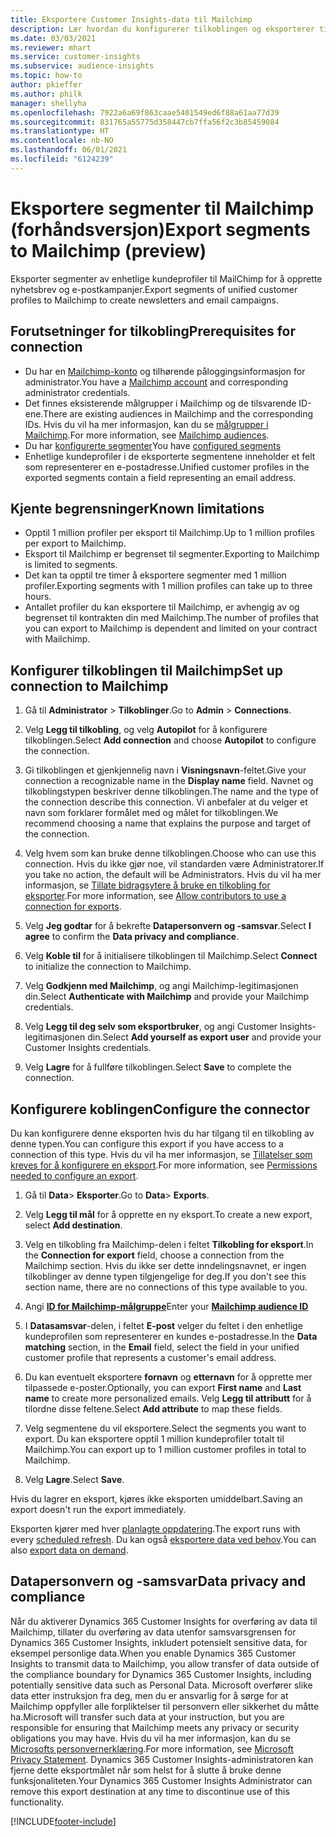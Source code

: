 ```yaml
---
title: Eksportere Customer Insights-data til Mailchimp
description: Lær hvordan du konfigurerer tilkoblingen og eksporterer til Mailchimp.
ms.date: 03/03/2021
ms.reviewer: mhart
ms.service: customer-insights
ms.subservice: audience-insights
ms.topic: how-to
author: pkieffer
ms.author: philk
manager: shellyha
ms.openlocfilehash: 7922a6a69f863caae5401549ed6f88a61aa77d39
ms.sourcegitcommit: 831765a55775d358447cb7ffa56f2c3b85459084
ms.translationtype: HT
ms.contentlocale: nb-NO
ms.lasthandoff: 06/01/2021
ms.locfileid: "6124239"
---
```

# <a name="export-segments-to-mailchimp-preview"></a><span data-ttu-id="fcf31-103">Eksportere segmenter til Mailchimp (forhåndsversjon)</span><span class="sxs-lookup"><span data-stu-id="fcf31-103">Export segments to Mailchimp (preview)</span></span>

<span data-ttu-id="fcf31-104">Eksporter segmenter av enhetlige kundeprofiler til MailChimp for å opprette nyhetsbrev og e-postkampanjer.</span><span class="sxs-lookup"><span data-stu-id="fcf31-104">Export segments of unified customer profiles to Mailchimp to create newsletters and email campaigns.</span></span>

## <a name="prerequisites-for-connection"></a><span data-ttu-id="fcf31-105">Forutsetninger for tilkobling</span><span class="sxs-lookup"><span data-stu-id="fcf31-105">Prerequisites for connection</span></span>

-   <span data-ttu-id="fcf31-106">Du har en [Mailchimp-konto](https://mailchimp.com/) og tilhørende påloggingsinformasjon for administrator.</span><span class="sxs-lookup"><span data-stu-id="fcf31-106">You have a [Mailchimp account](https://mailchimp.com/) and corresponding administrator credentials.</span></span>
-   <span data-ttu-id="fcf31-107">Det finnes eksisterende målgrupper i Mailchimp og de tilsvarende ID-ene.</span><span class="sxs-lookup"><span data-stu-id="fcf31-107">There are existing audiences in Mailchimp and the corresponding IDs.</span></span> <span data-ttu-id="fcf31-108">Hvis du vil ha mer informasjon, kan du se [målgrupper i Mailchimp](https://mailchimp.com/help/create-audience/).</span><span class="sxs-lookup"><span data-stu-id="fcf31-108">For more information, see [Mailchimp audiences](https://mailchimp.com/help/create-audience/).</span></span>
-   <span data-ttu-id="fcf31-109">Du har [konfigurerte segmenter](segments.md)</span><span class="sxs-lookup"><span data-stu-id="fcf31-109">You have [configured segments](segments.md)</span></span>
-   <span data-ttu-id="fcf31-110">Enhetlige kundeprofiler i de eksporterte segmentene inneholder et felt som representerer en e-postadresse.</span><span class="sxs-lookup"><span data-stu-id="fcf31-110">Unified customer profiles in the exported segments contain a field representing an email address.</span></span>

## <a name="known-limitations"></a><span data-ttu-id="fcf31-111">Kjente begrensninger</span><span class="sxs-lookup"><span data-stu-id="fcf31-111">Known limitations</span></span>

- <span data-ttu-id="fcf31-112">Opptil 1 million profiler per eksport til Mailchimp.</span><span class="sxs-lookup"><span data-stu-id="fcf31-112">Up to 1 million profiles per export to Mailchimp.</span></span>
- <span data-ttu-id="fcf31-113">Eksport til Mailchimp er begrenset til segmenter.</span><span class="sxs-lookup"><span data-stu-id="fcf31-113">Exporting to Mailchimp is limited to segments.</span></span>
- <span data-ttu-id="fcf31-114">Det kan ta opptil tre timer å eksportere segmenter med 1 million profiler.</span><span class="sxs-lookup"><span data-stu-id="fcf31-114">Exporting segments with 1 million profiles can take up to three hours.</span></span> 
- <span data-ttu-id="fcf31-115">Antallet profiler du kan eksportere til Mailchimp, er avhengig av og begrenset til kontrakten din med Mailchimp.</span><span class="sxs-lookup"><span data-stu-id="fcf31-115">The number of profiles that you can export to Mailchimp is dependent and limited on your contract with Mailchimp.</span></span>

## <a name="set-up-connection-to-mailchimp"></a><span data-ttu-id="fcf31-116">Konfigurer tilkoblingen til Mailchimp</span><span class="sxs-lookup"><span data-stu-id="fcf31-116">Set up connection to Mailchimp</span></span>

1. <span data-ttu-id="fcf31-117">Gå til **Administrator** > **Tilkoblinger**.</span><span class="sxs-lookup"><span data-stu-id="fcf31-117">Go to **Admin** > **Connections**.</span></span>

1. <span data-ttu-id="fcf31-118">Velg **Legg til tilkobling**, og velg **Autopilot** for å konfigurere tilkoblingen.</span><span class="sxs-lookup"><span data-stu-id="fcf31-118">Select **Add connection** and choose **Autopilot** to configure the connection.</span></span>

1. <span data-ttu-id="fcf31-119">Gi tilkoblingen et gjenkjennelig navn i **Visningsnavn**-feltet.</span><span class="sxs-lookup"><span data-stu-id="fcf31-119">Give your connection a recognizable name in the **Display name** field.</span></span> <span data-ttu-id="fcf31-120">Navnet og tilkoblingstypen beskriver denne tilkoblingen.</span><span class="sxs-lookup"><span data-stu-id="fcf31-120">The name and the type of the connection describe this connection.</span></span> <span data-ttu-id="fcf31-121">Vi anbefaler at du velger et navn som forklarer formålet med og målet for tilkoblingen.</span><span class="sxs-lookup"><span data-stu-id="fcf31-121">We recommend choosing a name that explains the purpose and target of the connection.</span></span>

1. <span data-ttu-id="fcf31-122">Velg hvem som kan bruke denne tilkoblingen.</span><span class="sxs-lookup"><span data-stu-id="fcf31-122">Choose who can use this connection.</span></span> <span data-ttu-id="fcf31-123">Hvis du ikke gjør noe, vil standarden være Administratorer.</span><span class="sxs-lookup"><span data-stu-id="fcf31-123">If you take no action, the default will be Administrators.</span></span> <span data-ttu-id="fcf31-124">Hvis du vil ha mer informasjon, se [Tillate bidragsytere å bruke en tilkobling for eksporter](connections.md#allow-contributors-to-use-a-connection-for-exports).</span><span class="sxs-lookup"><span data-stu-id="fcf31-124">For more information, see [Allow contributors to use a connection for exports](connections.md#allow-contributors-to-use-a-connection-for-exports).</span></span>

1. <span data-ttu-id="fcf31-125">Velg **Jeg godtar** for å bekrefte **Datapersonvern og -samsvar**.</span><span class="sxs-lookup"><span data-stu-id="fcf31-125">Select **I agree** to confirm the **Data privacy and compliance**.</span></span>

1. <span data-ttu-id="fcf31-126">Velg **Koble til** for å initialisere tilkoblingen til Mailchimp.</span><span class="sxs-lookup"><span data-stu-id="fcf31-126">Select **Connect** to initialize the connection to Mailchimp.</span></span>

1. <span data-ttu-id="fcf31-127">Velg **Godkjenn med Mailchimp**, og angi Mailchimp-legitimasjonen din.</span><span class="sxs-lookup"><span data-stu-id="fcf31-127">Select **Authenticate with Mailchimp** and provide your Mailchimp credentials.</span></span>

1. <span data-ttu-id="fcf31-128">Velg **Legg til deg selv som eksportbruker**, og angi Customer Insights-legitimasjonen din.</span><span class="sxs-lookup"><span data-stu-id="fcf31-128">Select **Add yourself as export user** and provide your Customer Insights credentials.</span></span>

1. <span data-ttu-id="fcf31-129">Velg **Lagre** for å fullføre tilkoblingen.</span><span class="sxs-lookup"><span data-stu-id="fcf31-129">Select **Save** to complete the connection.</span></span> 

## <a name="configure-the-connector"></a><span data-ttu-id="fcf31-130">Konfigurere koblingen</span><span class="sxs-lookup"><span data-stu-id="fcf31-130">Configure the connector</span></span>

<span data-ttu-id="fcf31-131">Du kan konfigurere denne eksporten hvis du har tilgang til en tilkobling av denne typen.</span><span class="sxs-lookup"><span data-stu-id="fcf31-131">You can configure this export if you have access to a connection of this type.</span></span> <span data-ttu-id="fcf31-132">Hvis du vil ha mer informasjon, se [Tillatelser som kreves for å konfigurere en eksport](export-destinations.md#set-up-a-new-export).</span><span class="sxs-lookup"><span data-stu-id="fcf31-132">For more information, see [Permissions needed to configure an export](export-destinations.md#set-up-a-new-export).</span></span>

1. <span data-ttu-id="fcf31-133">Gå til **Data**> **Eksporter**.</span><span class="sxs-lookup"><span data-stu-id="fcf31-133">Go to **Data**> **Exports**.</span></span>

1. <span data-ttu-id="fcf31-134">Velg **Legg til mål** for å opprette en ny eksport.</span><span class="sxs-lookup"><span data-stu-id="fcf31-134">To create a new export, select **Add destination**.</span></span>

1. <span data-ttu-id="fcf31-135">Velg en tilkobling fra Mailchimp-delen i feltet **Tilkobling for eksport**.</span><span class="sxs-lookup"><span data-stu-id="fcf31-135">In the **Connection for export** field, choose a connection from the Mailchimp section.</span></span> <span data-ttu-id="fcf31-136">Hvis du ikke ser dette inndelingsnavnet, er ingen tilkoblinger av denne typen tilgjengelige for deg.</span><span class="sxs-lookup"><span data-stu-id="fcf31-136">If you don't see this section name, there are no connections of this type available to you.</span></span>

1. <span data-ttu-id="fcf31-137">Angi **[ID for Mailchimp-målgruppe](https://mailchimp.com/help/find-audience-id/)**</span><span class="sxs-lookup"><span data-stu-id="fcf31-137">Enter your **[Mailchimp audience ID](https://mailchimp.com/help/find-audience-id/)**</span></span>

3. <span data-ttu-id="fcf31-138">I **Datasamsvar**-delen, i feltet **E-post** velger du feltet i den enhetlige kundeprofilen som representerer en kundes e-postadresse.</span><span class="sxs-lookup"><span data-stu-id="fcf31-138">In the **Data matching** section, in the **Email** field, select the field in your unified customer profile that represents a customer's email address.</span></span> 

1. <span data-ttu-id="fcf31-139">Du kan eventuelt eksportere **fornavn** og **etternavn** for å opprette mer tilpassede e-poster.</span><span class="sxs-lookup"><span data-stu-id="fcf31-139">Optionally, you can export **First name** and **Last name** to create more personalized emails.</span></span> <span data-ttu-id="fcf31-140">Velg **Legg til attributt** for å tilordne disse feltene.</span><span class="sxs-lookup"><span data-stu-id="fcf31-140">Select **Add attribute** to map these fields.</span></span>

1. <span data-ttu-id="fcf31-141">Velg segmentene du vil eksportere.</span><span class="sxs-lookup"><span data-stu-id="fcf31-141">Select the segments you want to export.</span></span> <span data-ttu-id="fcf31-142">Du kan eksportere opptil 1 million kundeprofiler totalt til Mailchimp.</span><span class="sxs-lookup"><span data-stu-id="fcf31-142">You can export up to 1 million customer profiles in total to Mailchimp.</span></span>

1. <span data-ttu-id="fcf31-143">Velg **Lagre**.</span><span class="sxs-lookup"><span data-stu-id="fcf31-143">Select **Save**.</span></span>

<span data-ttu-id="fcf31-144">Hvis du lagrer en eksport, kjøres ikke eksporten umiddelbart.</span><span class="sxs-lookup"><span data-stu-id="fcf31-144">Saving an export doesn't run the export immediately.</span></span>

<span data-ttu-id="fcf31-145">Eksporten kjører med hver [planlagte oppdatering](system.md#schedule-tab).</span><span class="sxs-lookup"><span data-stu-id="fcf31-145">The export runs with every [scheduled refresh](system.md#schedule-tab).</span></span> <span data-ttu-id="fcf31-146">Du kan også [eksportere data ved behov](export-destinations.md#run-exports-on-demand).</span><span class="sxs-lookup"><span data-stu-id="fcf31-146">You can also [export data on demand](export-destinations.md#run-exports-on-demand).</span></span> 

## <a name="data-privacy-and-compliance"></a><span data-ttu-id="fcf31-147">Datapersonvern og -samsvar</span><span class="sxs-lookup"><span data-stu-id="fcf31-147">Data privacy and compliance</span></span>

<span data-ttu-id="fcf31-148">Når du aktiverer Dynamics 365 Customer Insights for overføring av data til Mailchimp, tillater du overføring av data utenfor samsvarsgrensen for Dynamics 365 Customer Insights, inkludert potensielt sensitive data, for eksempel personlige data.</span><span class="sxs-lookup"><span data-stu-id="fcf31-148">When you enable Dynamics 365 Customer Insights to transmit data to Mailchimp, you allow transfer of data outside of the compliance boundary for Dynamics 365 Customer Insights, including potentially sensitive data such as Personal Data.</span></span> <span data-ttu-id="fcf31-149">Microsoft overfører slike data etter instruksjon fra deg, men du er ansvarlig for å sørge for at Mailchimp oppfyller alle forpliktelser til personvern eller sikkerhet du måtte ha.</span><span class="sxs-lookup"><span data-stu-id="fcf31-149">Microsoft will transfer such data at your instruction, but you are responsible for ensuring that Mailchimp meets any privacy or security obligations you may have.</span></span> <span data-ttu-id="fcf31-150">Hvis du vil ha mer informasjon, kan du se [Microsofts personvernerklæring](https://go.microsoft.com/fwlink/?linkid=396732).</span><span class="sxs-lookup"><span data-stu-id="fcf31-150">For more information, see [Microsoft Privacy Statement](https://go.microsoft.com/fwlink/?linkid=396732).</span></span>
<span data-ttu-id="fcf31-151">Dynamics 365 Customer Insights-administratoren kan fjerne dette eksportmålet når som helst for å slutte å bruke denne funksjonaliteten.</span><span class="sxs-lookup"><span data-stu-id="fcf31-151">Your Dynamics 365 Customer Insights Administrator can remove this export destination at any time to discontinue use of this functionality.</span></span>

[!INCLUDE[footer-include](../includes/footer-banner.md)]
